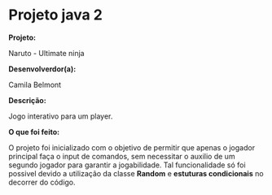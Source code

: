# Projeto java 2

<b>Projeto:</b> 
<p>Naruto - Ultimate ninja</p>

<b>Desenvolverdor(a):</b> 
<p>Camila Belmont</p>

<b>Descrição:</b>
<p>Jogo interativo para um player.</p>

<b>O que foi feito:</b>
<p>O projeto foi inicializado com o objetivo de permitir que apenas o jogador principal faça o input de comandos, sem necessitar o auxilio de um segundo jogador para garantir a jogabilidade. Tal funcionalidade só foi possivel devido a utilização da classe <b>Random</b> e <b>estuturas condicionais</b> no decorrer do código.</p>


